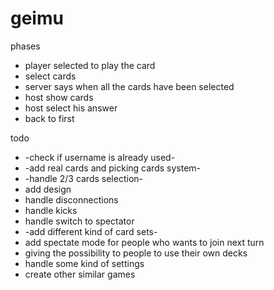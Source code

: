# geimu

phases

- player selected to play the card
- select cards
- server says when all the cards have been selected
- host show cards
- host select his answer
- back to first

todo
- -check if username is already used-
- -add real cards and picking cards system-
- -handle 2/3 cards selection-
- add design
- handle disconnections
- handle kicks
- handle switch to spectator
- -add different kind of card sets-
- add spectate mode for people who wants to join next turn
- giving the possibility to people to use their own decks
- handle some kind of settings
- create other similar games
